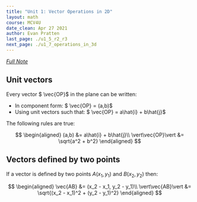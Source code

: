 ```yaml
---
title: "Unit 1: Vector Operations in 2D"
layout: math
course: MCV4U
date_clean: Apr 27 2021
author: Evan Pratten
last_page: ./u1_5_r2_r3
next_page: ./u1_7_operations_in_3d
---
```


*[Full Note]({{site.baseurl}}/static/pdf/mcv4u/1.6%20Operations%20of%20Vectors%20in%202-D%20(6.6)%20FILL%20(2).pdf)*

## Unit vectors

Every vector $ \vec{OP}$ in the plane can be written:
   - In component form: $ \vec{OP} = (a,b)$
   - Using unit vectors such that: $ \vec{OP} = a\hat{i} + b\hat{j}$

The following rules are true:

$$
\begin{aligned}
    (a,b) &= a\hat{i} + b\hat{j}\\
    \vert\vec{OP}\vert &= \sqrt{a^2 + b^2}
\end{aligned}
$$

## Vectors defined by two points

If a vector is defined by two points $A(x_1,y_1)$ and $B(x_2, y_2)$ then:

$$
\begin{aligned}
    \vec{AB} &= (x_2 - x_1, y_2 - y_1)\\
    \vert\vec{AB}\vert &= \sqrt{(x_2 - x_1)^2 + (y_2 - y_1)^2}
\end{aligned}
$$